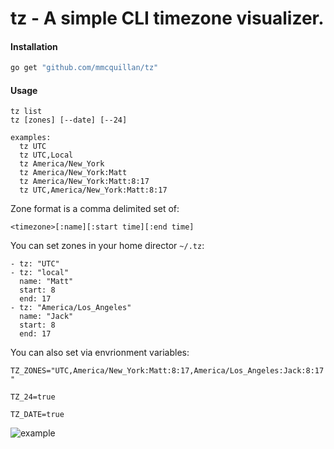 # tz - A simple CLI timezone visualizer.

#### Installation

```bash
go get "github.com/mmcquillan/tz"
```

#### Usage
```
tz list
tz [zones] [--date] [--24]

examples:
  tz UTC
  tz UTC,Local
  tz America/New_York
  tz America/New_York:Matt
  tz America/New_York:Matt:8:17
  tz UTC,America/New_York:Matt:8:17
```

Zone format is a comma delimited set of:

```
<timezone>[:name][:start time][:end time]
```

You can set zones in your home director `~/.tz`:

```
- tz: "UTC"
- tz: "local"
  name: "Matt"
  start: 8
  end: 17
- tz: "America/Los_Angeles"
  name: "Jack"
  start: 8
  end: 17
```


You can also set via envrionment variables:


`TZ_ZONES="UTC,America/New_York:Matt:8:17,America/Los_Angeles:Jack:8:17"`


`TZ_24=true`


`TZ_DATE=true`


![example](https://raw.githubusercontent.com/mmcquillan/tz/master/example.png)

